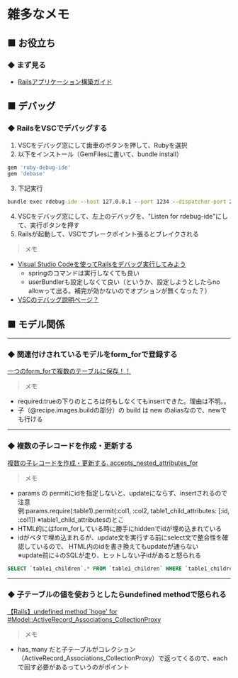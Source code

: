 # 雑多なメモ

## ■ お役立ち

### ◆ まず見る

* [Railsアプリケーション構築ガイド](https://rails.densan-labs.net/index.html)

## ■ デバッグ

### ◆ RailsをVSCでデバッグする

1. VSCをデバッグ窓にして歯車のボタンを押して、Rubyを選択
2. 以下をインストール（GemFilesに書いて、bundle install）

```ruby
gem 'ruby-debug-ide'
gem 'debase'
```

3. 下記実行

```cmd
bundle exec rdebug-ide --host 127.0.0.1 --port 1234 --dispatcher-port 26162 -- bin/rails s
```

4. VSCをデバッグ窓にして、左上のデバッグを、"Listen for rdebug-ide"にして、実行ボタンを押す
5. Railsが起動して、VSCでブレークポイント張るとブレイクされる

> メモ

* [Visual Studio Codeを使ってRailsをデバッグ実行してみよう](https://qiita.com/chimame/items/56e48ab3145312ff1786)
  * springのコマンドは実行しなくても良い
  * userBundlerも設定しなくて良い（というか、設定しようとしたらno allowって出る。補完が効かないのでオプションが無くなった？）
* [VSCのデバッグ説明ページ？](https://vscode-doc-jp.github.io/docs/userguide/debugging.html)

## ■ モデル関係

----

### ◆ 関連付けされているモデルをform_forで登録する

[一つのform_forで複数のテーブルに保存！！](https://qiita.com/shinichiro81/items/4edb8af4a64991897d5a)

> メモ
* required:trueの下りのところは何もしなくてもinsertできた。理由は不明。。
* 子（@recipe.images.buildの部分）の build は new のaliasなので、newでも行ける

----

### ◆ 複数の子レコードを作成・更新する

[複数の子レコードを作成・更新する. accepts_nested_attributes_for](https://qiita.com/hmuronaka/items/818c421dc632e3efb7a6)

> メモ
* params の permitにidを指定しないと、updateにならず、insertされるので注意  
例:params.require(:table1).permit(:col1, :col2, table1_child_attributes: [:id, :col1]) ※table1_child_attributesのとこ
* HTML的にはform_forしている時に勝手にhiddenでidが埋め込まれている  
* idがベタで埋め込まれるが、update文を実行する前にselect文で整合性を確認しているので、
HTML内のidを書き換えてもupdateが通らない  
※update前に↓のSQLが走り、ヒットしない子idがあると怒られる

```sql
SELECT `table1_children`.* FROM `table1_children` WHERE `table1_children`.`table1_id` = 27 AND `table1_children`.`id` IN (16, 17)
```

----

### ◆ 子テーブルの値を使おうとしたらundefined methodで怒られる

[【Rails】undefined method `hoge' for #<Model::ActiveRecord_Associations_CollectionProxy>](https://qiita.com/Hassan/items/94d79bcae2ba033bc829)

> メモ
* has_many だと子テーブルがコレクション（ActiveRecord_Associations_CollectionProxy）で返ってくるので、each で回す必要があるっていうのがポイント
